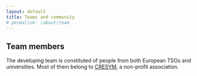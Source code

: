 ```yaml
---
layout: default
title: Teams and community
# permalink: /about/team
---
```


## Team members
The developing team is constituted of people from both European TSOs and universities.
Most of them belong to [CRESYM](https://cresym.eu/), a non-profit association.
